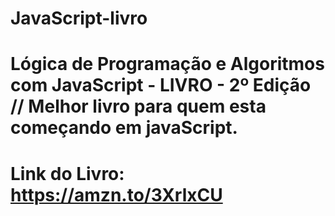 # JavaScript-livro
# Lógica de Programação e Algoritmos com JavaScript - LIVRO - 2º Edição // Melhor livro para quem esta começando em javaScript.
# Link do Livro: https://amzn.to/3XrlxCU
